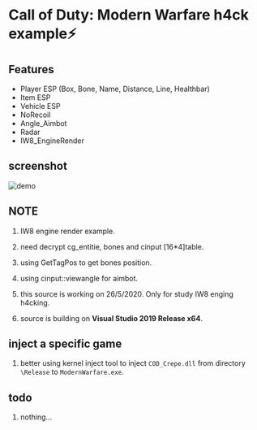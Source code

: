 # Call of Duty: Modern Warfare h4ck example⚡

## Features
* Player ESP (Box, Bone, Name, Distance, Line, Healthbar)
* Item ESP
* Vehicle ESP
* NoRecoil
* Angle_Aimbot
* Radar
* IW8_EngineRender

## screenshot
![demo](https://i.loli.net/2020/03/27/5HgNOzxLbwKks6M.png)

## NOTE

1. IW8 engine render example.

2. need decrypt cg_entitie, bones and cinput [16*4]table.

3. using GetTagPos to get bones position.

3. using cinput::viewangle for aimbot.

4. this source is working on 26/5/2020. Only for study IW8 enging h4cking.

5. source is building on **Visual Studio 2019 Release x64**.

## inject a specific game

1.  better using kernel inject tool to inject `COD_Crepe.dll` from directory `\Release` to `ModernWarfare.exe`.

## todo
1.  nothing...
